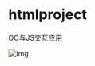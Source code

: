 # htmlproject
OC与JS交互应用

![img](https://github.com/yaojinhai/htmlproject/blob/master/gif5%E6%96%B0%E6%96%87%E4%BB%B6.gif)

